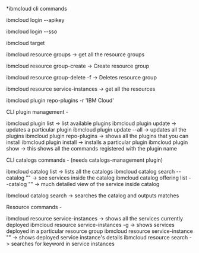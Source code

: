 *ibmcloud cli commands

ibmcloud login --apikey <your-api-key>

ibmcloud login --sso

ibmcloud target

ibmcloud resource groups -> get all the resource groups

ibmcloud resource group-create <resource-group-name> -> Create resource group

ibmcloud resource group-delete <resource-group-name> -f   -> Deletes resource group

ibmcloud resource service-instances -> get all the resources

ibmcloud plugin repo-plugins -r 'IBM Cloud'



CLI plugin management - 

ibmcloud plugin list -> list available plugins
ibmcloud plugin update <plugin-name> -> updates a particular plugin
ibmcloud plugin update --all -> updates all the plugins
ibmcloud plugin repo-plugins -> shows all the plugins that you can install
ibmcloud plugin install <plugin-name> -> installs a particular plugin
ibmcloud plugin show <plugin-name> -> this shows all the commands registered with the plugin name


CLI catalogs commands - (needs catalogs-management plugin)

ibmcloud catalog list -> lists all the catalogs
ibmcloud catalog search --catalog "<catalog-name>" -> see services inside the catalog
ibmcloud catalog offering list --catalog "<catalog-name>" -> much detailed view of the service inside catalog

Ibmcloud catalog search <search-keyword> -> searches the catalog and outputs matches



Resource commands -

ibmcloud resource service-instances -> shows all the services currently deployed
ibmcloud resource service-instances -g <Resource-group-name> -> shows services deployed in a particular resource group
ibmcloud resource service-instance "<service-instance-name>" -> shows deployed service instance's details
ibmcloud resource search <search-keyword-for-instance-name> -> searches for keyword in service instances
